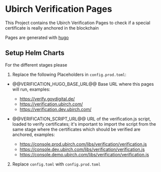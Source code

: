# Ubirch Verification Pages

This Project contains the Ubirch Verification Pages to check if a special certificate is really anchored in the blockchain

Pages are generated with [hugo](https://gohugo.io)

## Setup Helm Charts

For the different stages please

1. Replace the following Placeholders in <code>config.prod.toml</code>:

  * @@VERIFICATION_HUGO_BASE_URL@@
    Base URL where this pages will run, examples:
    - https://verify.govdigital.de/
    - https://verification.ubirch.com/
    - https://verification.dev.ubirch.com/

  * @@VERIFICATION_SCRIPT_URL@@
    URL of the verification.js script, loaded to verify certificates;
    it's important to import the script from the same stage where the certificates which should be verified are anchored, examples:
    - https://console.prod.ubirch.com/libs/verification/verification.js
    - https://console.dev.ubirch.com/libs/verification/verification.js
    - https://console.demo.ubirch.com/libs/verification/verification.js

2. Replace <code>config.toml</code> with <code>config.prod.toml</code>
